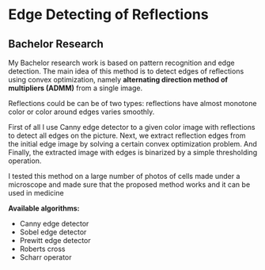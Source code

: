 # Edge Detecting of Reflections

## **Bachelor Research**

My Bachelor research work is based on pattern recognition and edge detection. The main idea of this method is to detect edges of reflections using convex optimization, namely **alternating direction method of multipliers (ADMM)** from a single image. 

Reflections could be can be of two types: reflections have almost monotone color or color around edges varies smoothly.

First of all I use Canny edge detector to a given color image with reflections to detect all edges on the picture. Next, we extract reflection edges from the initial edge image by solving a certain convex optimization problem. And Finally, the extracted image with edges is binarized by a simple thresholding operation. 

I tested this method on a large number of photos of cells made under a microscope and made sure that the proposed method works and it can be used in medicine

**Available algorithms:**

 - Canny edge detector
 - Sobel edge detector
 - Prewitt edge detector
 - Roberts cross
 - Scharr operator
